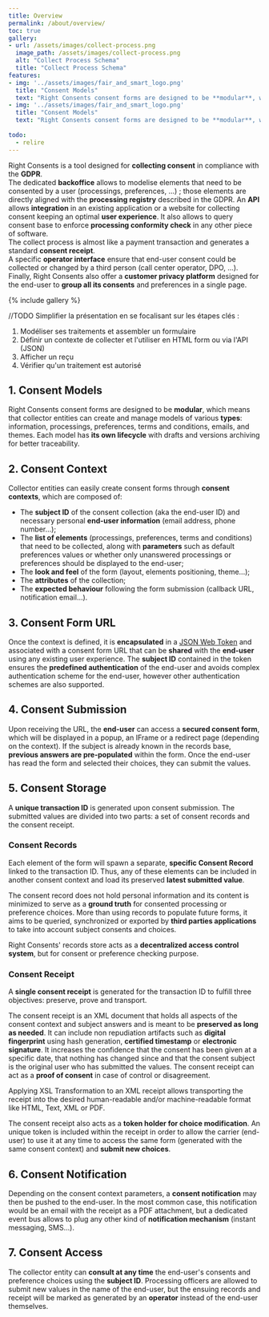 ```yaml
---
title: Overview
permalink: /about/overview/
toc: true
gallery:
- url: /assets/images/collect-process.png
  image_path: /assets/images/collect-process.png
  alt: "Collect Process Schema"
  title: "Collect Process Schema"
features:
- img: '../assets/images/fair_and_smart_logo.png'
  title: "Consent Models"
  text: "Right Consents consent forms are designed to be **modular**, which means that collector entities can create and manage models of various **types**: information, processings, preferences, terms and conditions, emails, and themes. Each model has **its own lifecycle** with drafts and versions archiving for better traceability."
- img: '../assets/images/fair_and_smart_logo.png'
  title: "Consent Models"
  text: "Right Consents consent forms are designed to be **modular**, which means that collector entities can create and manage models of various **types**: information, processings, preferences, terms and conditions, emails, and themes. Each model has **its own lifecycle** with drafts and versions archiving for better traceability."
  
todo:
  - relire
---
```


Right Consents is a tool designed for **collecting consent** in compliance with the **GDPR**.  
The dedicated **backoffice** allows to modelise elements that need to be consented by a user (processings, preferences, ...) ; those elements are directly aligned with the **processing registry** described in the GDPR.
An **API** allows **integration** in an existing application or a website for collecting consent keeping an optimal **user experience**. It also allows to query consent base to enforce **processing conformity check** in any other piece of software.    
The collect process is almost like a payment transaction and generates a standard **consent receipt**.  
A specific **operator interface** ensure that end-user consent could be collected or changed by a third person (call center operator, DPO, ...).  
Finally, Right Consents also offer a **customer privacy platform** designed for the end-user to **group all its consents** and preferences in a single page.

{% include gallery %}

//TODO Simplifier la présentation en se focalisant sur les étapes clés :
1. Modéliser ses traitements et assembler un formulaire  
2. Définir un contexte de collecter et l'utiliser en HTML form ou via l'API (JSON)  
3. Afficher un reçu  
4. Vérifier qu'un traitement est autorisé  




## 1. Consent Models

Right Consents consent forms are designed to be **modular**, which means that collector entities can create and manage models of various **types**: information, processings, preferences, terms and conditions, emails, and themes. Each model has **its own lifecycle** with drafts and versions archiving for better traceability.

## 2. Consent Context

Collector entities can easily create consent forms through **consent contexts**, which are composed of:
- The **subject ID** of the consent collection (aka the end-user ID) and necessary personal **end-user information** (email address, phone number...);
- The **list of elements** (processings, preferences, terms and conditions) that need to be collected, along with **parameters** such as default preferences values or whether only unanswered processings or preferences should be displayed to the end-user;
- The **look and feel** of the form (layout, elements positioning, theme...);
- The **attributes** of the collection;
- The **expected behaviour** following the form submission (callback URL, notification email...).

## 3. Consent Form URL

Once the context is defined, it is **encapsulated** in a [JSON Web Token](https://jwt.io/) and associated with a consent form URL that can be **shared** with the **end-user** using any existing user experience. The **subject ID** contained in the token ensures the **predefined authentication** of the end-user and avoids complex authentication scheme for the end-user, however other authentication schemes are also supported.

## 4. Consent Submission

Upon receiving the URL, the **end-user** can access a **secured consent form**, which will be displayed in a popup, an IFrame or a redirect page (depending on the context). If the subject is already known in the records base, **previous answers are pre-populated** within the form. Once the end-user has read the form and selected their choices, they can submit the values.

## 5. Consent Storage

A **unique transaction ID** is generated upon consent submission. The submitted values are divided into two parts: a set of consent records and the consent receipt.

### Consent Records

Each element of the form will spawn a separate, **specific Consent Record** linked to the transaction ID. Thus, any of these elements can be included in another consent context and load its preserved **latest submitted value**.

The consent record does not hold personal information and its content is minimized to serve as a **ground truth** for consented processing or preference choices. More than using records to populate future forms, it aims to be queried, synchronized or exported by **third parties applications** to take into account subject consents and choices.

Right Consents' records store acts as a **decentralized access control system**, but for consent or preference checking purpose.

### Consent Receipt

A **single consent receipt** is generated for the transaction ID to fulfill three objectives: preserve, prove and transport.

The consent receipt is an XML document that holds all aspects of the consent context and subject answers and is meant to be **preserved as long as needed**. It can include non repudiation artifacts such as **digital fingerprint** using hash generation, **certified timestamp** or **electronic signature**. It increases the confidence that the consent has been given at a specific date, that nothing has changed since and that the consent subject is the original user who has submitted the values. The consent receipt can act as a **proof of consent** in case of control or disagreement.

Applying XSL Transformation to an XML receipt allows transporting the receipt into the desired human-readable and/or machine-readable format like HTML, Text, XML or PDF.

The consent receipt also acts as a **token holder for choice modification**. An unique token is included within the receipt in order to allow the carrier (end-user) to use it at any time to access the same form (generated with the same consent context) and **submit new choices**.

## 6. Consent Notification

Depending on the consent context parameters, a **consent notification** may then be pushed to the end-user. In the most common case, this notification would be an email with the receipt as a PDF attachment, but a dedicated event bus allows to plug any other kind of **notification mechanism** (instant messaging, SMS...).

## 7. Consent Access

The collector entity can **consult at any time** the end-user's consents and preference choices using the **subject ID**. Processing officers are allowed to submit new values in the name of the end-user, but the ensuing records and receipt will be marked as generated by an **operator** instead of the end-user themselves.
